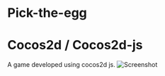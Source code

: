 # Pick-the-egg
# Cocos2d / Cocos2d-js
A game developed using cocos2d js. 
![Screenshot](../res/Capture.PNG)
